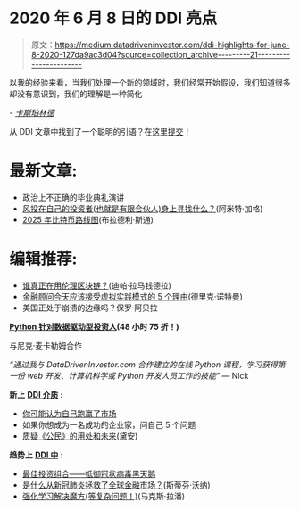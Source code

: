 # 2020 年 6 月 8 日的 DDI 亮点

> 原文：<https://medium.datadriveninvestor.com/ddi-highlights-for-june-8-2020-127da9ac3d04?source=collection_archive---------21----------------------->

以我的经验来看，当我们处理一个新的领域时，我们经常开始假设，我们知道很多却没有意识到，我们的理解是一种简化

*-* [*卡斯珀林德*](https://www.datadriveninvestor.com/2020/05/28/a-roadmap-to-simplicity/)

从 DDI 文章中找到了一个聪明的引语？在这里[提交](https://datadriveninvestor.com/quotesubmission)！

# **最新文章:**

*   政治上不正确的毕业典礼演讲
*   [风投在自己的投资者(也就是有限合伙人)身上寻找什么？](https://www.datadriveninvestor.com/2020/06/01/what-do-vcs-look-for-in-their-own-investors-aka-lps/)(阿米特·加格)
*   [2025 年比特币路线图](https://www.datadriveninvestor.com/2020/05/26/bitcoin-roadmap-to-2025/)(布拉德利·斯通)

# **编辑推荐:**

*   [谁真正在用伦理区块链？](https://www.datadriveninvestor.com/2020/05/22/who-really-uses-ethical-blockchain/)(迪帕·拉马钱德拉)
*   [金融顾问今天应该接受虚拟实践模式的 5 个理由](https://www.datadriveninvestor.com/2020/05/21/5-reasons-why-financial-advisors-should-embrace-the-virtual-practice-model-today/)(德里克·诺特曼)
*   美国正处于崩溃的边缘吗？保罗·阿贝拉

[**Python 针对数据驱动型投资人**](https://bit.ly/2zdLaBE)**(48 小时 75 折！)**

与尼克·麦卡勒姆合作

*“通过我与 DataDrivenInvestor.com 合作建立的在线 Python 课程，学习获得第一份 web 开发、计算机科学或 Python 开发人员工作的技能”* — Nick

**新上** [**DDI 介质**](https://medium.com/datadriveninvestor) **:**

*   [你可能认为自己跑赢了市场](https://medium.com/datadriveninvestor/you-probably-think-youre-outperforming-the-market-d68e5c28f667)
*   如果你想成为一名成功的企业家，问自己 5 个问题
*   [质疑《公民》的用处和未来](https://medium.com/datadriveninvestor/questioning-the-usefulness-and-future-of-citizen-2c74cbab24d8)(黛安)

**趋势上** [**DDI 中**](https://medium.com/datadriveninvestor/trending) :

*   [最佳投资组合——抵御冠状病毒黑天鹅](https://medium.com/datadriveninvestor/the-best-portfolio-mix-withstanding-the-covid-19-black-swan-1178911bffc5)
*   [是什么从新冠肺炎拯救了全球金融市场？](https://medium.com/datadriveninvestor/how-covid-19-infected-financial-markets-turning-point-1128e94d3f7f)(斯蒂芬·沃纳)
*   [强化学习解决魔方(等复杂问题！)](https://medium.com/datadriveninvestor/reinforcement-learning-to-solve-rubiks-cube-and-other-complex-problems-106424cf26ff)(马克斯·拉潘)